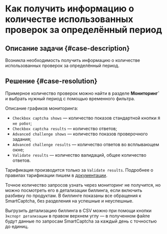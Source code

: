# Как получить информацию о количестве использованных проверок за определённый период



## Описание задачи {#case-description}

Возникла необходимость получить информацию о количестве использованных проверок за определённый период.

## Решение {#case-resolution}

Примерное количество проверок можно найти в разделе **Мониторинг`** и выбрать нужный период с помощью временного фильтра.

Описание графиков мониторинга:

* `Checkbox captcha shows` — количество показов стандартной кнопки `Я не робот`;
* `Checkbox captcha results` — количество ответов;
* `Advanced challenge shows` — количество показов проверочного задания;
* `Advanced challenge results` — количество ответов во всплывающем окне;
* `Validate results` — количество валидаций, общее количество ответов.

Тарификация производится только за `Validate results`. Подробнее о правилах тарификации пишем в [документации](https://cloud.yandex.ru/docs/smartcaptcha/pricing).

Точное количество запросов узнать через мониторинг не получится, но можно посмотреть его в детализации биллинга, если включить разбивку по продуктам. В биллинге показаны все обращения к SmartCaptcha, без разделения на успешные и неуспешные. 

Выгрузить детализацию биллинга в CSV можно при помощи кнопки `Экспорт детализации` в правом верхнем углу — в полученном файле будут данные по запросам SmartCaptcha за каждый день с точностью до единиц.